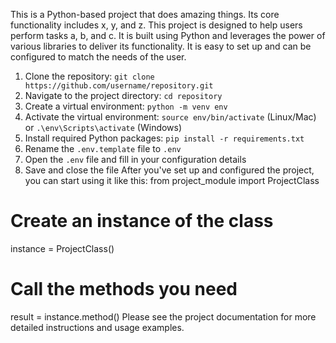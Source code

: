 This is a Python-based project that does amazing things. Its core functionality includes x, y, and z.
This project is designed to help users perform tasks a, b, and c. It is built using Python and leverages the power of various libraries to deliver its functionality. It is easy to set up and can be configured to match the needs of the user.
1. Clone the repository: `git clone https://github.com/username/repository.git`
2. Navigate to the project directory: `cd repository`
3. Create a virtual environment: `python -m venv env`
4. Activate the virtual environment: `source env/bin/activate` (Linux/Mac) or `.\env\Scripts\activate` (Windows)
5. Install required Python packages: `pip install -r requirements.txt`
1. Rename the `.env.template` file to `.env`
2. Open the `.env` file and fill in your configuration details
3. Save and close the file
After you've set up and configured the project, you can start using it like this:
from project_module import ProjectClass
# Create an instance of the class
instance = ProjectClass()
# Call the methods you need
result = instance.method()
Please see the project documentation for more detailed instructions and usage examples.